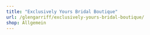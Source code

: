 ```yaml
---
title: "Exclusively Yours Bridal Boutique"
url: /glengarriff/exclusively-yours-bridal-boutique/
shop: Allgemein
---
```

